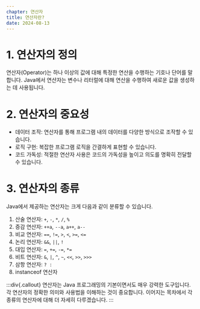 ```yaml
---
chapter: 연산자
title: 연산자란?
date: 2024-08-13
---
```

# 1. 연산자의 정의
연산자(Operator)는 하나 이상의 값에 대해 특정한 연산을 수행하는 기호나 단어를 말합니다. Java에서 연산자는 변수나 리터럴에 대해 연산을 수행하여 새로운 값을 생성하는 데 사용됩니다.

# 2. 연산자의 중요성
- 데이터 조작: 연산자를 통해 프로그램 내의 데이터를 다양한 방식으로 조작할 수 있습니다.
- 로직 구현: 복잡한 프로그램 로직을 간결하게 표현할 수 있습니다.
- 코드 가독성: 적절한 연산자 사용은 코드의 가독성을 높이고 의도를 명확히 전달할 수 있습니다.

# 3. 연산자의 종류
Java에서 제공하는 연산자는 크게 다음과 같이 분류할 수 있습니다.

1. 산술 연산자: `+`, `-`, `*`, `/`, `%`
2. 증감 연산자: `++a`, `--a`, `a++`, `a--`
3. 비교 연산자: `==`, `!=`, `>`, `<`, `>=`, `<=`
4. 논리 연산자: `&&`, `||`, `!`
5. 대입 연산자: `=`, `+=`, `-=`, `*=`
6. 비트 연산자: `&`, `|`, `^`, `~`, `<<`, `>>`, `>>>`
7. 삼항 연산자: `? :`
8. instanceof 연산자

:::div{.callout}
연산자는 Java 프로그래밍의 기본이면서도 매우 강력한 도구입니다. 각 연산자의 정확한 의미와 사용법을 이해하는 것이 중요합니다. 이어지는 목차에서 각 종류의 연산자에 대해 더 자세히 다루겠습니다.
:::